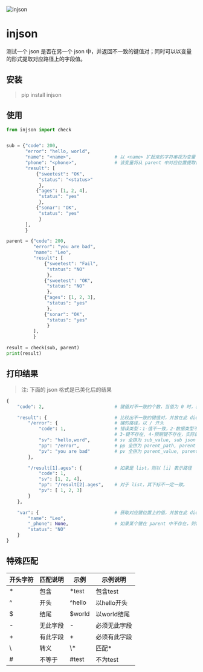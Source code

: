 ![injson](https://github.com/tonglei100/injson/blob/master/logo.png?raw=true)

# injson

测试一个 json 是否在另一个 json 中，并返回不一致的键值对；同时可以以变量的形式提取对应路径上的字段值。

## 安装

> pip install injson

## 使用

```python
from injson import check


sub = {"code": 200,
       "error": "hello, world",
       "name": "<name>",                # 以 <name> 扩起来的字符串视为变量 name \
       "phone": "<phone>",              # 该变量将从 parent 中对应位置提取值
       "result": [
           {"sweetest": "OK",
            "status": "<status>"
            },
           {"ages": [1, 2, 4],
            "status": "yes"
            },
           {"sonar": "OK",
            "status": "yes"
            }
       ],
       }

parent = {"code": 200,
          "error": "you are bad",
          "name": "Leo",
          "result": [
              {"sweetest": "Fail",
               "status": "NO"
               },
              {"sweetest": "OK",
               "status": "NO"
               },
              {"ages": [1, 2, 3],
               "status": "yes"
               },
              {"sonar": "OK",
               "status": "yes"
               }
          ],
          }

result = check(sub, parent)
print(result)
```

## 打印结果

> 注: 下面的 json 格式是已美化后的结果

```python
{
    "code": 2,                          # 键值对不一致的个数，当值为 0 时，表示全部一致

    "result": {                         # 比较出不一致的键值对，并放在此 dict
        "/error": {                     # 键的路径，以 / 开头
            "code": 1,                  # 错误类型：1-值不一致，2-数据类型不一致，\
                                        # 3-键不存在, 4-预期键不存在，实际键存在
            "sv": "hello,word",         # sv 全拼为 sub_value, sub json 中对应键的值
            "pp": "/error",             # pp 全拼为 parent_path, parent json 中对应键的路径
            "pv": "you are bad"         # pv 全拼为 parent_value, parent json 中对应键的值
        },

        "/result[1].ages": {            # 如果是 list，则以 [i] 表示路径
            "code": 1,
            "sv": [1, 2, 4],
            "pp": "/result[2].ages",    # 对于 list，其下标不一定一致。
            "pv": [ 1, 2, 3]
        }
    },

    "var": {                            # 获取对应键位置上的值，并放在此 dict
        "name": "Leo",
        "_phone": None,                 # 如果某个键在 parent 中不存在，则键带上下划线（_）前缀，其值为 None
        "status": "NO"
    }
}
```

## 特殊匹配

|开头字符|匹配说明|示例    |示例说明    |
| ------ | -------- | -------- | ------------ |
| \*     | 包含     | *test    | 包含test     |
| ^      | 开头     | ^hello   | 以hello开头  |
| $      | 结尾     | $world   | 以world结尾  |
| \-     | 无此字段 | -        | 必须无此字段 |
| \+     | 有此字段 | +        | 必须有此字段 |
| \      | 转义     | \\*      | 匹配*        |
| #      | 不等于   | #test    | 不为test     |
